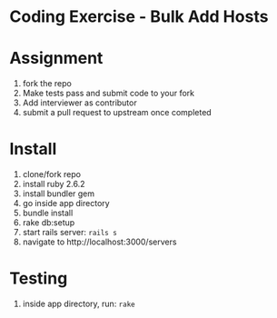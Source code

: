 # Coding Exercise - Bulk Add Hosts

# Assignment
1. fork the repo
2. Make tests pass and submit code to your fork
3. Add interviewer as contributor
4. submit a pull request to upstream once completed

# Install
1. clone/fork repo
2. install ruby 2.6.2
3. install bundler gem
4. go inside app directory
5. bundle install
6. rake db:setup
7. start rails server: `rails s`
8. navigate to http://localhost:3000/servers

# Testing
1. inside app directory, run: `rake`


